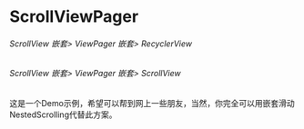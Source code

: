 # ScrollViewPager
###### ScrollView 嵌套> ViewPager 嵌套> RecyclerView
###### ScrollView 嵌套> ViewPager 嵌套> ScrollView

这是一个Demo示例，希望可以帮到网上一些朋友，当然，你完全可以用嵌套滑动NestedScrolling代替此方案。
